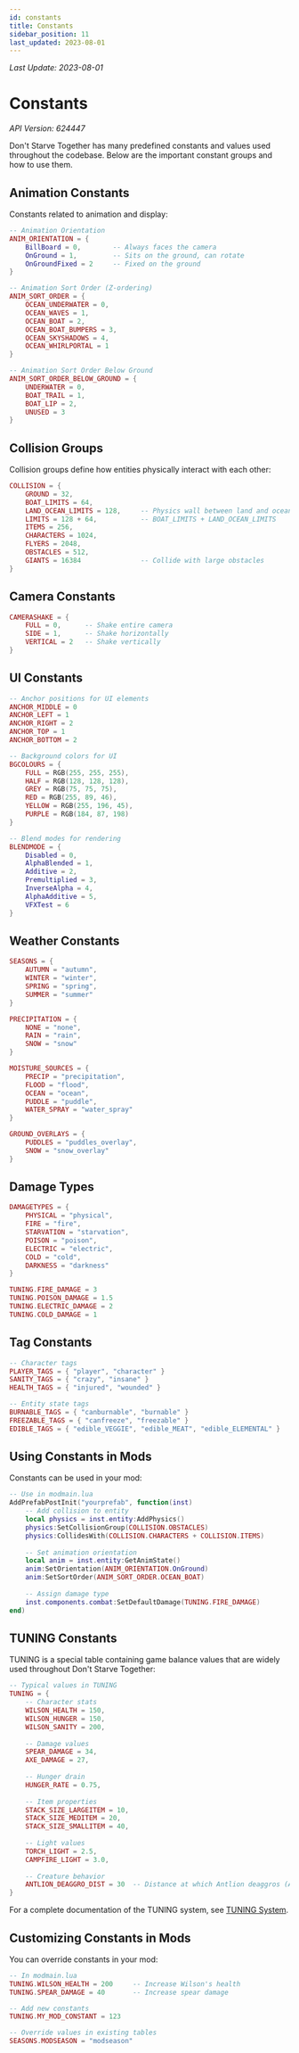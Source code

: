 ```yaml
---
id: constants
title: Constants
sidebar_position: 11
last_updated: 2023-08-01
---
```

*Last Update: 2023-08-01*
# Constants

*API Version: 624447*

Don't Starve Together has many predefined constants and values used throughout the codebase. Below are the important constant groups and how to use them.

## Animation Constants

Constants related to animation and display:

```lua
-- Animation Orientation
ANIM_ORIENTATION = {
    BillBoard = 0,        -- Always faces the camera
    OnGround = 1,         -- Sits on the ground, can rotate
    OnGroundFixed = 2     -- Fixed on the ground
}

-- Animation Sort Order (Z-ordering)
ANIM_SORT_ORDER = {
    OCEAN_UNDERWATER = 0,
    OCEAN_WAVES = 1,
    OCEAN_BOAT = 2,
    OCEAN_BOAT_BUMPERS = 3,
    OCEAN_SKYSHADOWS = 4,
    OCEAN_WHIRLPORTAL = 1
}

-- Animation Sort Order Below Ground
ANIM_SORT_ORDER_BELOW_GROUND = {
    UNDERWATER = 0,
    BOAT_TRAIL = 1,
    BOAT_LIP = 2,
    UNUSED = 3
}
```

## Collision Groups

Collision groups define how entities physically interact with each other:

```lua
COLLISION = {
    GROUND = 32,
    BOAT_LIMITS = 64,
    LAND_OCEAN_LIMITS = 128,     -- Physics wall between land and ocean
    LIMITS = 128 + 64,           -- BOAT_LIMITS + LAND_OCEAN_LIMITS
    ITEMS = 256,
    CHARACTERS = 1024,
    FLYERS = 2048,
    OBSTACLES = 512,
    GIANTS = 16384               -- Collide with large obstacles
}
```

## Camera Constants

```lua
CAMERASHAKE = {
    FULL = 0,      -- Shake entire camera
    SIDE = 1,      -- Shake horizontally
    VERTICAL = 2   -- Shake vertically
}
```

## UI Constants

```lua
-- Anchor positions for UI elements
ANCHOR_MIDDLE = 0
ANCHOR_LEFT = 1
ANCHOR_RIGHT = 2
ANCHOR_TOP = 1
ANCHOR_BOTTOM = 2

-- Background colors for UI
BGCOLOURS = {
    FULL = RGB(255, 255, 255),
    HALF = RGB(128, 128, 128),
    GREY = RGB(75, 75, 75),
    RED = RGB(255, 89, 46),
    YELLOW = RGB(255, 196, 45),
    PURPLE = RGB(184, 87, 198)
}

-- Blend modes for rendering
BLENDMODE = {
    Disabled = 0,
    AlphaBlended = 1,
    Additive = 2,
    Premultiplied = 3,
    InverseAlpha = 4,
    AlphaAdditive = 5,
    VFXTest = 6
}
```

## Weather Constants

```lua
SEASONS = {
    AUTUMN = "autumn",
    WINTER = "winter",
    SPRING = "spring",
    SUMMER = "summer"
}

PRECIPITATION = {
    NONE = "none",
    RAIN = "rain",
    SNOW = "snow"
}

MOISTURE_SOURCES = {
    PRECIP = "precipitation",
    FLOOD = "flood",
    OCEAN = "ocean",
    PUDDLE = "puddle",
    WATER_SPRAY = "water_spray"
}

GROUND_OVERLAYS = {
    PUDDLES = "puddles_overlay",
    SNOW = "snow_overlay"
}
```

## Damage Types

```lua
DAMAGETYPES = {
    PHYSICAL = "physical",
    FIRE = "fire",
    STARVATION = "starvation",
    POISON = "poison",
    ELECTRIC = "electric",
    COLD = "cold",
    DARKNESS = "darkness"
}

TUNING.FIRE_DAMAGE = 3
TUNING.POISON_DAMAGE = 1.5
TUNING.ELECTRIC_DAMAGE = 2
TUNING.COLD_DAMAGE = 1
```

## Tag Constants

```lua
-- Character tags
PLAYER_TAGS = { "player", "character" }
SANITY_TAGS = { "crazy", "insane" }
HEALTH_TAGS = { "injured", "wounded" }

-- Entity state tags
BURNABLE_TAGS = { "canburnable", "burnable" }
FREEZABLE_TAGS = { "canfreeze", "freezable" }
EDIBLE_TAGS = { "edible_VEGGIE", "edible_MEAT", "edible_ELEMENTAL" }
```

## Using Constants in Mods

Constants can be used in your mod:

```lua
-- Use in modmain.lua
AddPrefabPostInit("yourprefab", function(inst)
    -- Add collision to entity
    local physics = inst.entity:AddPhysics()
    physics:SetCollisionGroup(COLLISION.OBSTACLES)
    physics:CollidesWith(COLLISION.CHARACTERS + COLLISION.ITEMS)
    
    -- Set animation orientation
    local anim = inst.entity:GetAnimState()
    anim:SetOrientation(ANIM_ORIENTATION.OnGround)
    anim:SetSortOrder(ANIM_SORT_ORDER.OCEAN_BOAT)
    
    -- Assign damage type
    inst.components.combat:SetDefaultDamage(TUNING.FIRE_DAMAGE)
end)
```

## TUNING Constants

TUNING is a special table containing game balance values that are widely used throughout Don't Starve Together:

```lua
-- Typical values in TUNING
TUNING = {
    -- Character stats
    WILSON_HEALTH = 150,
    WILSON_HUNGER = 150,
    WILSON_SANITY = 200,
    
    -- Damage values
    SPEAR_DAMAGE = 34,
    AXE_DAMAGE = 27,
    
    -- Hunger drain
    HUNGER_RATE = 0.75,
    
    -- Item properties
    STACK_SIZE_LARGEITEM = 10,
    STACK_SIZE_MEDITEM = 20,
    STACK_SIZE_SMALLITEM = 40,
    
    -- Light values
    TORCH_LIGHT = 2.5,
    CAMPFIRE_LIGHT = 3.0,
    
    -- Creature behavior
    ANTLION_DEAGGRO_DIST = 30  -- Distance at which Antlion deaggros (Added in API 624447)
}
```

For a complete documentation of the TUNING system, see [TUNING System](tuning.md).

## Customizing Constants in Mods

You can override constants in your mod:

```lua
-- In modmain.lua
TUNING.WILSON_HEALTH = 200     -- Increase Wilson's health
TUNING.SPEAR_DAMAGE = 40       -- Increase spear damage

-- Add new constants
TUNING.MY_MOD_CONSTANT = 123

-- Override values in existing tables
SEASONS.MODSEASON = "modseason"
``` 
